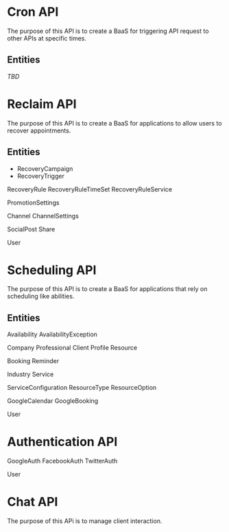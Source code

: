 # Cron API

The purpose of this API is to create a BaaS for triggering API request to other APIs at specific times.

## Entities

*TBD*

# Reclaim API

The purpose of this API is to create a BaaS for applications to allow users to recover appointments.

## Entities

- RecoveryCampaign
- RecoveryTrigger

RecoveryRule
RecoveryRuleTimeSet
RecoveryRuleService

PromotionSettings

Channel
ChannelSettings

SocialPost
Share

User

# Scheduling API

The purpose of this API is to create a BaaS for applications that rely on scheduling like abilities.

## Entities

Availability
AvailabilityException

Company
Professional
Client
Profile
Resource

Booking
Reminder

Industry
Service

ServiceConfiguration
ResourceType
ResourceOption

GoogleCalendar
GoogleBooking

User

# Authentication API

GoogleAuth
FacebookAuth
TwitterAuth

User

# Chat API

The purpose of this APi is to manage client interaction.
